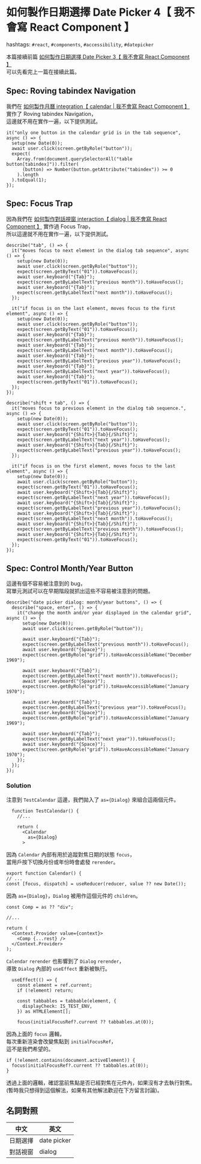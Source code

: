 # 如何製作日期選擇 Date Picker 4【 我不會寫 React Component 】

hashtags: `#react`, `#components`, `#accessibility`, `#datepicker`

本篇接續前篇 [如何製作日期選擇 Date Picker 3【 我不會寫 React Component 】](./datepicker-3.md)  
可以先看完上一篇在接續此篇。

## Spec: Roving tabindex Navigation

我們在 [如何製作月曆 integration【 calendar | 我不會寫 React Component 】](./calendar/integration.md) 實作了 Roving tabindex Navigation，  
這邊就不用在實作一遍，以下提供測試。

```tsx
it("only one button in the calendar grid is in the tab sequence", async () => {
  setup(new Date(0));
  await user.click(screen.getByRole("button"));
  expect(
    Array.from(document.querySelectorAll("table button[tabindex]")).filter(
      (button) => Number(button.getAttribute("tabindex")) >= 0
    ).length
  ).toEqual(1);
});
```

## Spec: Focus Trap

因為我們在 [如何製作對話視窗 interaction【 dialog | 我不會寫 React Component 】](./dialog/interaction.md) 實作過 Focus Trap，  
所以這邊就不用在實作一遍，以下提供測試。

```tsx
describe("tab", () => {
  it("moves focus to next element in the dialog tab sequence", async () => {
    setup(new Date(0));
    await user.click(screen.getByRole("button"));
    expect(screen.getByText("01")).toHaveFocus();
    await user.keyboard("{Tab}");
    expect(screen.getByLabelText("previous month")).toHaveFocus();
    await user.keyboard("{Tab}");
    expect(screen.getByLabelText("next month")).toHaveFocus();
  });

  it("if focus is on the last element, moves focus to the first element", async () => {
    setup(new Date(0));
    await user.click(screen.getByRole("button"));
    expect(screen.getByText("01")).toHaveFocus();
    await user.keyboard("{Tab}");
    expect(screen.getByLabelText("previous month")).toHaveFocus();
    await user.keyboard("{Tab}");
    expect(screen.getByLabelText("next month")).toHaveFocus();
    await user.keyboard("{Tab}");
    expect(screen.getByLabelText("previous year")).toHaveFocus();
    await user.keyboard("{Tab}");
    expect(screen.getByLabelText("next year")).toHaveFocus();
    await user.keyboard("{Tab}");
    expect(screen.getByText("01")).toHaveFocus();
  });
});

describe("shift + tab", () => {
  it("moves focus to previous element in the dialog tab sequence.", async () => {
    setup(new Date(0));
    await user.click(screen.getByRole("button"));
    expect(screen.getByText("01")).toHaveFocus();
    await user.keyboard("{Shift>}{Tab}{/Shift}");
    expect(screen.getByLabelText("next year")).toHaveFocus();
    await user.keyboard("{Shift>}{Tab}{/Shift}");
    expect(screen.getByLabelText("previous year")).toHaveFocus();
  });

  it("if focus is on the first element, moves focus to the last element", async () => {
    setup(new Date(0));
    await user.click(screen.getByRole("button"));
    expect(screen.getByText("01")).toHaveFocus();
    await user.keyboard("{Shift>}{Tab}{/Shift}");
    expect(screen.getByLabelText("next year")).toHaveFocus();
    await user.keyboard("{Shift>}{Tab}{/Shift}");
    expect(screen.getByLabelText("previous year")).toHaveFocus();
    await user.keyboard("{Shift>}{Tab}{/Shift}");
    expect(screen.getByLabelText("next month")).toHaveFocus();
    await user.keyboard("{Shift>}{Tab}{/Shift}");
    expect(screen.getByLabelText("previous month")).toHaveFocus();
    await user.keyboard("{Shift>}{Tab}{/Shift}");
    expect(screen.getByText("01")).toHaveFocus();
  });
});
```

## Spec: Control Month/Year Button

這邊有個不容易被注意到的 bug，  
寫單元測試可以在早期階段就抓出這些不容易被注意到的問題。

```tsx
describe("date picker dialog: month/year buttons", () => {
  describe("space, enter", () => {
    it("change the month and/or year displayed in the calendar grid", async () => {
      setup(new Date(0));
      await user.click(screen.getByRole("button"));

      await user.keyboard("{Tab}");
      expect(screen.getByLabelText("previous month")).toHaveFocus();
      await user.keyboard("{Space}");
      expect(screen.getByRole("grid")).toHaveAccessibleName("December 1969");

      await user.keyboard("{Tab}");
      expect(screen.getByLabelText("next month")).toHaveFocus();
      await user.keyboard("{Space}");
      expect(screen.getByRole("grid")).toHaveAccessibleName("January 1970");

      await user.keyboard("{Tab}");
      expect(screen.getByLabelText("previous year")).toHaveFocus();
      await user.keyboard("{Space}");
      expect(screen.getByRole("grid")).toHaveAccessibleName("January 1969");

      await user.keyboard("{Tab}");
      expect(screen.getByLabelText("next year")).toHaveFocus();
      await user.keyboard("{Space}");
      expect(screen.getByRole("grid")).toHaveAccessibleName("January 1970");
    });
  });
});
```

### Solution

注意到 `TestCalendar` 這邊，我們拋入了 `as={Dialog}` 來組合這兩個元件。

```tsx
  function TestCalendar() {
    //...

    return (
      <Calendar
        as={Dialog}
      >
```

因為 `Calendar` 內部有用於追蹤對焦日期的狀態 `focus`，  
當用戶按下切換月份或年份時會處發 `rerender`。

```tsx
export function Calendar() {
// ...
const [focus, dispatch] = useReducer(reducer, value ?? new Date());
```

因為 `as={Dialog}`，`Dialog` 被用作這個元件的 `children`。

```tsx
const Comp = as ?? "div";

//...

return (
  <Context.Provider value={context}>
    <Comp {...rest} />
  </Context.Provider>
);
```

`Calendar` `rerender` 也影響到了 `Dialog` `rerender`，  
導致 `Dialog` 內部的 `useEffect` 重新被執行。

```tsx
  useEffect(() => {
    const element = ref.current;
    if (!element) return;

    const tabbables = tabbable(element, {
      displayCheck: IS_TEST_ENV,
    }) as HTMLElement[];

    focus(initialFocusRef?.current ?? tabbables.at(0));
```

因為上面的 `focus` 邏輯，  
每次重新渲染會改變焦點到 `initialFocusRef`，  
這不是我們希望的。

```tsx
if (!element.contains(document.activeElement)) {
  focus(initialFocusRef?.current ?? tabbables.at(0));
}
```

透過上面的邏輯，確認當前焦點是否已經對焦在元件內，如果沒有才去執行對焦。  
(暫時我只想得到這個解法，如果有其他解法歡迎在下方留言討論)。

## 名詞對照

| 中文     | 英文        |
| -------- | ----------- |
| 日期選擇 | date picker |
| 對話視窗 | dialog      |
